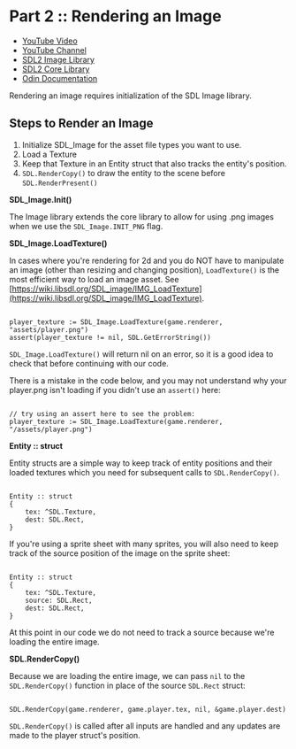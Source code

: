 # Part 2 :: Rendering an Image

* [YouTube Video](https://www.youtube.com/watch?v=gtzIZZazuG0)
* [YouTube Channel](https://www.youtube.com/channel/UCKXSHFNc-5D9i3heHkHgeUg)
* [SDL2 Image Library](https://wiki.libsdl.org/SDL_image/CategoryAPI)
* [SDL2 Core Library](https://wiki.libsdl.org/CategoryAPI)
* [Odin Documentation](https://github.com/odin-lang/Odin/wiki)

Rendering an image requires initialization of the SDL Image library.

## Steps to Render an Image

1. Initialize SDL_Image for the asset file types you want to use.
2. Load a Texture
3. Keep that Texture in an Entity struct that also tracks the entity's position.
4. `SDL.RenderCopy()` to draw the entity to the scene before `SDL.RenderPresent()`

**SDL_Image.Init()**

The Image library extends the core library to allow for using .png images when we use the `SDL_Image.INIT_PNG` flag.

**SDL_Image.LoadTexture()**

In cases where you're rendering for 2d and you do NOT have to manipulate an image (other than resizing and changing position), `LoadTexture()` is the most efficient way to load an image asset. See [https://wiki.libsdl.org/SDL_image/IMG_LoadTexture](https://wiki.libsdl.org/SDL_image/IMG_LoadTexture).


```odin

player_texture := SDL_Image.LoadTexture(game.renderer, "assets/player.png")
assert(player_texture != nil, SDL.GetErrorString())

```

`SDL_Image.LoadTexture()` will return nil on an error, so it is a good idea to check that before continuing with our code.

There is a mistake in the code below, and you may not understand why your player.png isn't loading if you didn't use an `assert()` here:

```odin

// try using an assert here to see the problem:
player_texture := SDL_Image.LoadTexture(game.renderer, "/assets/player.png")

```

**Entity :: struct**

Entity structs are a simple way to keep track of entity positions and their loaded textures which you need for subsequent calls to `SDL.RenderCopy()`.

```odin

Entity :: struct
{
	tex: ^SDL.Texture,
	dest: SDL.Rect,
}

```

If you're using a sprite sheet with many sprites, you will also need to keep track of the source position of the image on the sprite sheet:

```odin

Entity :: struct
{
	tex: ^SDL.Texture,
	source: SDL.Rect,
	dest: SDL.Rect,
}

```

At this point in our code we do not need to track a source because we're loading the entire image.

**SDL.RenderCopy()**

Because we are loading the entire image, we can pass `nil` to the `SDL.RenderCopy()` function in place of the source `SDL.Rect` struct:

```odin

SDL.RenderCopy(game.renderer, game.player.tex, nil, &game.player.dest)

```

`SDL.RenderCopy()` is called after all inputs are handled and any updates are made to the player struct's position.
